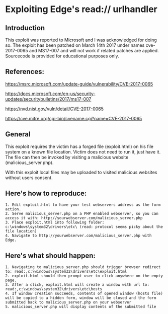 # Exploiting Edge's read:// urlhandler

## Introduction

This exploit was reported to Microsoft and I was acknowledged for doing so. The exploit has been patched on March 14th 2017 under names cve-2017-0065 and MS17-007 and will not work if related patches are applied. Sourcecode is provided for educational purposes only.

## References:

https://msrc.microsoft.com/update-guide/vulnerability/CVE-2017-0065

https://docs.microsoft.com/en-us/security-updates/securitybulletins/2017/ms17-007

https://nvd.nist.gov/vuln/detail/CVE-2017-0065

https://cve.mitre.org/cgi-bin/cvename.cgi?name=CVE-2017-0065


## General

This exploit requires the victim has a forged file (exploit.html) on his file system on a known file location.
Victim does not need to run it, just have it. The file can then be invoked by visiting a malicious website (malicious_server.php).

With this exploit local files may be uploaded to visited malicious websites without users consent.

## Here's how to reproduce:

    1. Edit exploit.html to have your test webservers address as the form action.
    2. Serve malicious_server.php on a PHP enabled webserver, so you can access it with: http://yourwebserver.com/malicious_server.php
    3. Place exploit.html into following folder: c:\windows\system32\drivers\etc\ (read: protocol seems picky about the file location)
    4. Navigate to http://yourwebserver.com/malicious_server.php with Edge.

## Here's what should happen:

    1. Navigating to malicious_server.php should trigger browser redirect to: read:,c:\windows\system32\drivers\etc\exploit.html
    2. exploit.html should then prompt user to click anywhere on the empty page. 
    3. After a click, exploit.html will create a window with url to: read:,c:\windows\system32\drivers\etc\hosts
    4. If window creation succeeds, contents of opened window (hosts file) will be copied to a hidden form, window will be closed and the form submitted back to malicious_server.php on your webserver
    5. malicious_server.php will display contents of the submitted file
